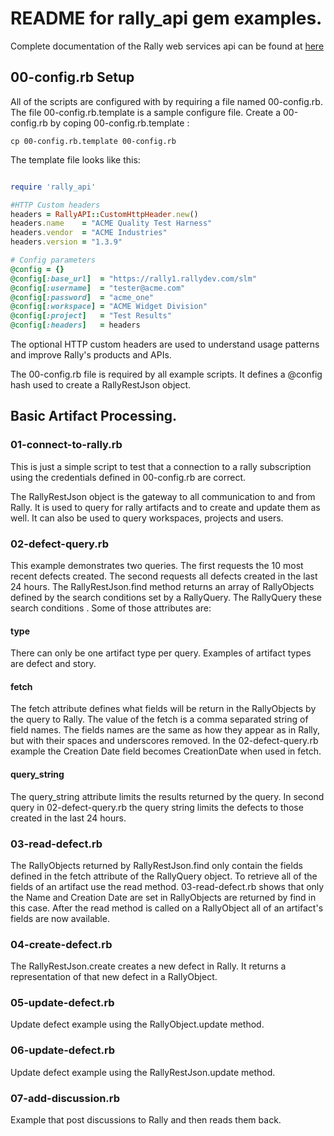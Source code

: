 # README for rally_api gem examples.

Complete documentation of the Rally web services api can be found at [here](https://rally1.rallydev.com/slm/doc/webservice/)


## 00-config.rb Setup
All of the scripts are configured with by requiring a file named 00-config.rb. The file
00-config.rb.template is a sample configure file.  Create a 00-config.rb by coping
00-config.rb.template :

```
cp 00-config.rb.template 00-config.rb
```

The template file looks like this:

```ruby

require 'rally_api'

#HTTP Custom headers
headers = RallyAPI::CustomHttpHeader.new()
headers.name    = "ACME Quality Test Harness"
headers.vendor  = "ACME Industries"
headers.version = "1.3.9"

# Config parameters
@config = {}
@config[:base_url]  = "https://rally1.rallydev.com/slm"
@config[:username]  = "tester@acme.com"
@config[:password]  = "acme_one"
@config[:workspace] = "ACME Widget Division"
@config[:project]   = "Test Results"
@config[:headers]   = headers

```

The optional HTTP custom headers are used to
understand usage patterns and improve Rally's products and APIs.

The 00-config.rb file is required by all example scripts. It
defines a @config hash used to create a RallyRestJson object.

## Basic Artifact Processing.

### 01-connect-to-rally.rb
This is just a simple script to test that a connection to a
rally subscription using the credentials defined in 00-config.rb
are correct.

The RallyRestJson object is the gateway to all communication to and from
Rally. It is used to query for rally artifacts and to create and update them
as well.  It can also be used to query workspaces, projects and users.

### 02-defect-query.rb
This example demonstrates two queries.  The first requests the 10 most recent defects created.
The second requests all defects created in the last 24 hours. The RallyRestJson.find method
returns an array of RallyObjects defined by the search conditions set by a RallyQuery. The RallyQuery
these search conditions .  Some of those attributes are:

#### type
There can only be one artifact type per query.  Examples of artifact types are defect and story.

#### fetch
The fetch attribute defines what fields will be return in the RallyObjects by the query to Rally.
The value of the fetch is a comma separated string of field names. The fields names
are the same as how they appear as in Rally, but with their spaces and underscores removed.
In the 02-defect-query.rb example the Creation Date field becomes CreationDate when
used in fetch.

#### query_string
The query_string attribute limits the results returned by the query.  In second query in 02-defect-query.rb the
query string limits the defects to those created in the last 24 hours.

### 03-read-defect.rb
The RallyObjects returned by RallyRestJson.find only contain the fields defined in
the fetch attribute of the RallyQuery object. To retrieve all of the fields of
an artifact use the read method.  03-read-defect.rb shows that only the Name and
Creation Date are set in RallyObjects are returned by find in this case.  After
the read method is called on a RallyObject all of an artifact's fields are now available.

### 04-create-defect.rb
The RallyRestJson.create creates a new defect in Rally. It returns a representation of
that new defect in a RallyObject.

### 05-update-defect.rb
Update defect example using the RallyObject.update method.

### 06-update-defect.rb
Update defect example using the RallyRestJson.update method.

### 07-add-discussion.rb
Example that post discussions to Rally and then reads them back.






